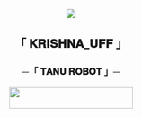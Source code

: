  <p align="center"><a href="https://telegram.me/NO_LOVE_I_HATE_LOVE"><img src="https://te.legra.ph/file/93fa0a960d827fff16f14.jpg"></a></p>

<h2 align="center">
  「 𝐊𝐑𝐈𝐒𝐇𝐍𝐀_𝐔𝐅𝐅 」

<h3 align="center">
    ─「 𝐓𝐀𝐍𝐔 𝐑𝐎𝐁𝐎𝐓  」─
</h3>

<p align="center"><a href="https://dashboard.heroku.com/new?template=https://github.com/Krishnauff/tunurosebot.git"> <img src="https://img.shields.io/badge/Deploy%20On%20Heroku-black?style=for-the-badge&logo=heroku" width="220" height="38.45"/></a></p>
